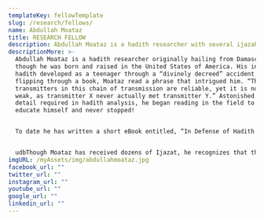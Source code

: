 ```yaml
---
templateKey: fellowTemplate
slug: /research/fellows/
name: Abdullah Moataz
title: RESEARCH FELLOW
description: Abdullah Moataz is a hadith researcher with several ijazah.
descriptionMore: >-
  Abdullah Moataz is a hadith researcher originally hailing from Damascus, Syria
  though he was born and raised in the United States of America. His interest in
  hadith developed as a teenager through a “divinely decreed” accident. While
  flipping through a book, Moataz read a phrase that intrigued him. “The
  transmitters in this chain of transmission are reliable, yet it is nonetheless
  weak, as transmitter X never actually met transmitter Y.” Astonished at the
  detail required in hadith analysis, he began reading in the field to better
  educate himself and never stopped!


  To date he has written a short eBook entitled, “In Defense of Hadith Method,” as well as several short articles and essays, all of which have been published by Islamic Discourse Initiative: http://www.islamicdiscourseinitiative.com/author/abdullah-moataz/ and The Sunni Defense <http://www.twelvershia.net/?s=abdullah+moataz> . 


  udbThough Moataz has received dozens of Ijazat, he recognizes that the majority are meaningless; the only Ijazat which he views contain value are: An honorary Ijazah in Hadith from Dr. Hakem Al-Mutairi – Dr. Hakem awarded him this ijazah after Moataz sent him a bit of research for review. An Ijazah in the Bayquniyyah primer in hadith from Dr. Abu Zayd – this is the first Ijazah Moataz received and It was awarded after he recited the poem from memory to Dr. Abu Zayd and was then subject to a brief test on its meanings which he passed.a
imgURL: /myAssets/img/abdullahmoataz.jpg
facebook_url: ""
twitter_url: ""
instagram_url: ""
youtube_url: ""
google_url: ""
linkedin_url: ""
---
```

